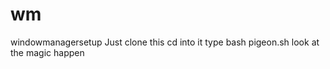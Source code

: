 # wm
windowmanagersetup
Just clone this 
cd into it 
type 
bash pigeon.sh 
look at the magic happen
